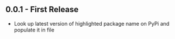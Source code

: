 ## 0.0.1 - First Release
* Look up latest version of highlighted package name on PyPi and populate it in file

